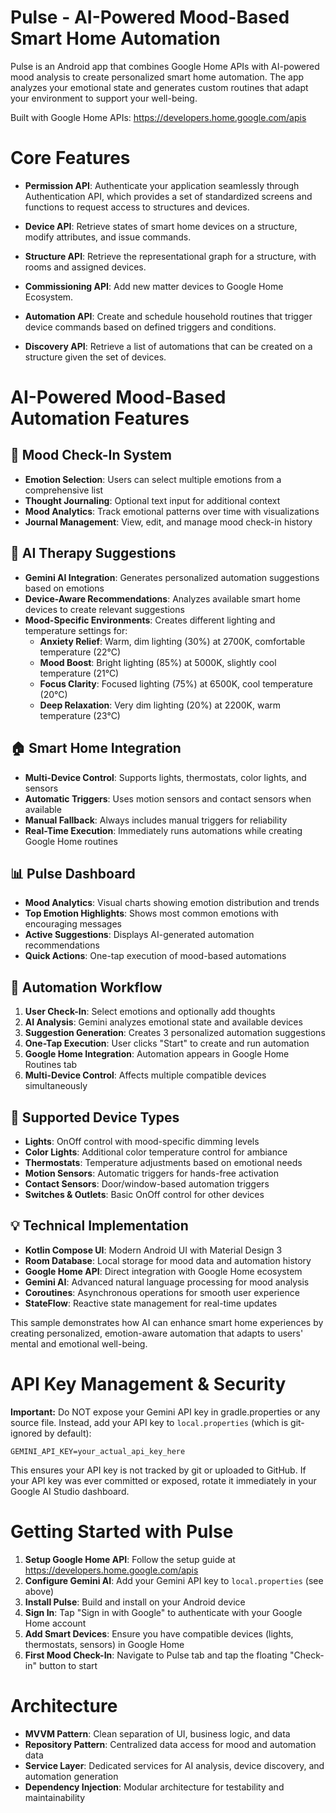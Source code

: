 Pulse - AI-Powered Mood-Based Smart Home Automation
===================================================

Pulse is an Android app that combines Google Home APIs with AI-powered mood analysis to create personalized smart home automation. The app analyzes your emotional state and generates custom routines that adapt your environment to support your well-being.

Built with Google Home APIs: https://developers.home.google.com/apis

# Core Features

- **Permission API**: Authenticate your application seamlessly through Authentication API, which provides a set of standardized screens and functions to request access to structures and devices.

- **Device API**: Retrieve states of smart home devices on a structure, modify attributes, and issue commands.

- **Structure API**: Retrieve the representational graph for a structure, with rooms and assigned devices.

- **Commissioning API**: Add new matter devices to Google Home Ecosystem.

- **Automation API**: Create and schedule household routines that trigger device commands based on defined triggers and conditions.

- **Discovery API**: Retrieve a list of automations that can be created on a structure given the set of devices.

# AI-Powered Mood-Based Automation Features

## 🧠 Mood Check-In System
- **Emotion Selection**: Users can select multiple emotions from a comprehensive list
- **Thought Journaling**: Optional text input for additional context
- **Mood Analytics**: Track emotional patterns over time with visualizations
- **Journal Management**: View, edit, and manage mood check-in history

## 🤖 AI Therapy Suggestions
- **Gemini AI Integration**: Generates personalized automation suggestions based on emotions
- **Device-Aware Recommendations**: Analyzes available smart home devices to create relevant suggestions
- **Mood-Specific Environments**: Creates different lighting and temperature settings for:
  - **Anxiety Relief**: Warm, dim lighting (30%) at 2700K, comfortable temperature (22°C)
  - **Mood Boost**: Bright lighting (85%) at 5000K, slightly cool temperature (21°C)
  - **Focus Clarity**: Focused lighting (75%) at 6500K, cool temperature (20°C)
  - **Deep Relaxation**: Very dim lighting (20%) at 2200K, warm temperature (23°C)

## 🏠 Smart Home Integration
- **Multi-Device Control**: Supports lights, thermostats, color lights, and sensors
- **Automatic Triggers**: Uses motion sensors and contact sensors when available
- **Manual Fallback**: Always includes manual triggers for reliability
- **Real-Time Execution**: Immediately runs automations while creating Google Home routines

## 📊 Pulse Dashboard
- **Mood Analytics**: Visual charts showing emotion distribution and trends
- **Top Emotion Highlights**: Shows most common emotions with encouraging messages
- **Active Suggestions**: Displays AI-generated automation recommendations
- **Quick Actions**: One-tap execution of mood-based automations

## 🔄 Automation Workflow
1. **User Check-In**: Select emotions and optionally add thoughts
2. **AI Analysis**: Gemini analyzes emotional state and available devices
3. **Suggestion Generation**: Creates 3 personalized automation suggestions
4. **One-Tap Execution**: User clicks "Start" to create and run automation
5. **Google Home Integration**: Automation appears in Google Home Routines tab
6. **Multi-Device Control**: Affects multiple compatible devices simultaneously

## 🎯 Supported Device Types
- **Lights**: OnOff control with mood-specific dimming levels
- **Color Lights**: Additional color temperature control for ambiance
- **Thermostats**: Temperature adjustments based on emotional needs
- **Motion Sensors**: Automatic triggers for hands-free activation
- **Contact Sensors**: Door/window-based automation triggers
- **Switches & Outlets**: Basic OnOff control for other devices

## 💡 Technical Implementation
- **Kotlin Compose UI**: Modern Android UI with Material Design 3
- **Room Database**: Local storage for mood data and automation history
- **Google Home API**: Direct integration with Google Home ecosystem
- **Gemini AI**: Advanced natural language processing for mood analysis
- **Coroutines**: Asynchronous operations for smooth user experience
- **StateFlow**: Reactive state management for real-time updates

This sample demonstrates how AI can enhance smart home experiences by creating personalized, emotion-aware automation that adapts to users' mental and emotional well-being.

# API Key Management & Security

**Important:** Do NOT expose your Gemini API key in gradle.properties or any source file. Instead, add your API key to `local.properties` (which is git-ignored by default):

```
GEMINI_API_KEY=your_actual_api_key_here
```

This ensures your API key is not tracked by git or uploaded to GitHub. If your API key was ever committed or exposed, rotate it immediately in your Google AI Studio dashboard.

# Getting Started with Pulse

1. **Setup Google Home API**: Follow the setup guide at https://developers.home.google.com/apis
2. **Configure Gemini AI**: Add your Gemini API key to `local.properties` (see above)
3. **Install Pulse**: Build and install on your Android device
4. **Sign In**: Tap "Sign in with Google" to authenticate with your Google Home account
5. **Add Smart Devices**: Ensure you have compatible devices (lights, thermostats, sensors) in Google Home
6. **First Mood Check-In**: Navigate to Pulse tab and tap the floating "Check-in" button to start

# Architecture

- **MVVM Pattern**: Clean separation of UI, business logic, and data
- **Repository Pattern**: Centralized data access for mood and automation data
- **Service Layer**: Dedicated services for AI analysis, device discovery, and automation generation
- **Dependency Injection**: Modular architecture for testability and maintainability